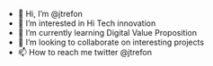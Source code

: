 - 👋 Hi, I’m @jtrefon
- 👀 I’m interested in Hi Tech innovation
- 🌱 I’m currently learning Digital Value Proposition
- 💞️ I’m looking to collaborate on interesting projects
- 📫 How to reach me twitter @jtrefon

<!---
jtrefon/jtrefon is a ✨ special ✨ repository because its `README.md` (this file) appears on your GitHub profile.
You can click the Preview link to take a look at your changes.
--->
